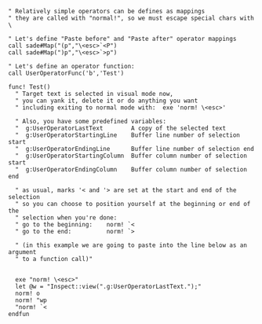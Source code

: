 
    " Relatively simple operators can be defines as mappings
    " they are called with "normal!", so we must escape special chars with \

    " Let's define "Paste before" and "Paste after" operator mappings
    call sade#Map("(p","\<esc>`<P")
    call sade#Map(")p","\<esc>`>p")

    " Let's define an operator function:
    call UserOperatorFunc('b','Test')

    func! Test()
      " Target text is selected in visual mode now, 
      " you can yank it, delete it or do anything you want
      " including exiting to normal mode with:  exe 'norm! \<esc>'
      
      " Also, you have some predefined variables:
      "  g:UserOperatorLastText        A copy of the selected text
      "  g:UserOperatorStartingLine    Buffer line number of selection start
      "  g:UserOperatorEndingLine      Buffer line number of selection end 
      "  g:UserOperatorStartingColumn  Buffer column number of selection start
      "  g:UserOperatorEndingColumn    Buffer column number of selection end 
      
      " as usual, marks '< and '> are set at the start and end of the selection
      " so you can choose to position yourself at the beginning or end of the 
      " selection when you're done:    
      " go to the beginning:    norm! `<    
      " go to the end:          norm! `> 

      " (in this example we are going to paste into the line below as an argument
      " to a function call)"
    
      
      exe "norm! \<esc>"
      let @w = "Inspect::view(".g:UserOperatorLastText.");"
      norm! o
      norm! "wp
      "norm! `<
    endfun


